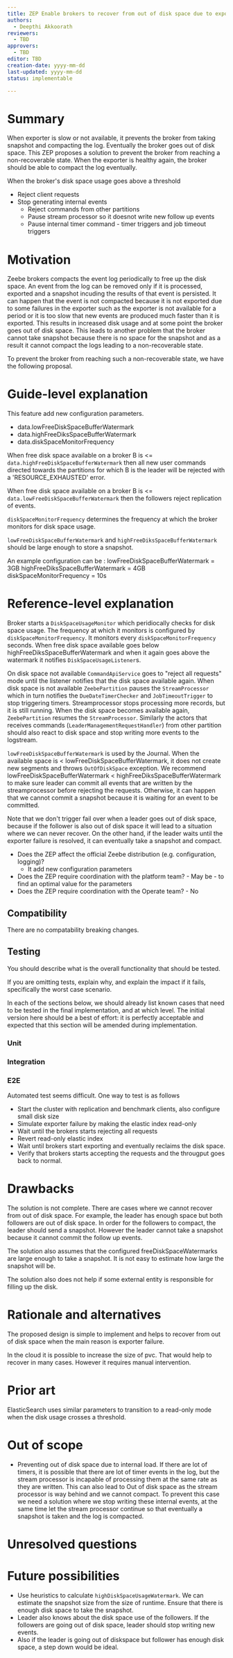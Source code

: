 ```yaml
---
title: ZEP Enable brokers to recover from out of disk space due to exporter failure
authors:
  - Deepthi Akkoorath
reviewers:
  - TBD
approvers:
  - TBD
editor: TBD
creation-date: yyyy-mm-dd
last-updated: yyyy-mm-dd
status: implementable

---
```


# Summary
[summary]: #summary

When exporter is slow or not available, it prevents the broker from taking snapshot and compacting the log. Eventually the broker goes out of disk space. This ZEP proposes a solution to prevent the broker from reaching a non-recoverable state. When the exporter is healthy again, the broker should be able to compact the log eventually.

When the broker's disk space usage goes above a threshold
  * Reject client requests
  * Stop generating internal events
	  * Reject commands from other partitions
	  * Pause stream processor so it doesnot write new follow up events
	  * Pause internal timer command - timer triggers and job timeout triggers

# Motivation
[motivation]: #motivation

Zeebe brokers compacts the event log periodically to free up the disk space. An event from the log can be removed only if it is processed, exported and a snapshot incuding the results of that event is persisted. It can happen that the event is not compacted because it is not exported due to some failures in the exporter such as the exporter is not available for a period or it is too slow that new events are produced much faster than it is exported. This results in increased disk usage and at some point the broker goes out of disk space. This leads to another problem that the broker cannot take snapshot because there is no space for the snapshot and as a result it cannot compact the logs leading to a non-recoverable state.

To prevent the broker from reaching such a non-recoverable state, we have the following proposal.

# Guide-level explanation
[guide-level-explanation]: #guide-level-explanation

This feature add new configuration parameters.

- data.lowFreeDiskSpaceBufferWatermark
- data.highFreeDiksSpaceBufferWatermark
- data.diskSpaceMonitorFrequency

When free disk space available on a broker B is <= `data.highFreeDiskSpaceBufferWatermark` then all new user commands directed towards the partitions for which B is the leader will be rejected with a 'RESOURCE_EXHAUSTED' error.

When free disk space available on a broker B is <= `data.lowFreeDiskSpaceBufferWatermark` then the followers reject replication of events.

`diskSpaceMonitorFrequency` determines the frequency at which the broker monitors for disk space usage.

`lowFreeDiskSpaceBufferWatermark` and `highFreeDiksSpaceBufferWatermark` should be large enough to store a snapshot.

An example configuration can be :
lowFreeDiskSpaceBufferWatermark = 3GB
highFreeDiksSpaceBufferWatermark = 4GB
diskSpaceMonitorFrequency = 10s

# Reference-level explanation
[reference-level-explanation]: #reference-level-explanation

Broker starts a `DiskSpaceUsageMonitor` which peridiocally checks for disk space usage. The frequency at which it monitors is configured by `diskSpaceMonitorFrequency`. It monitors every `diskSpaceMonitorFrequency` seconds. When free disk space available goes below highFreeDiksSpaceBufferWatermark and when it again goes above the watermark it notifies `DiskSpaceUsageListener`s.

On disk space not available `CommandApiService` goes to "reject all requests" mode until the listener notifies that the disk space available again.
When disk space is not available `ZeebePartition` pauses the `StreamProcessor` which in turn notifies the `DueDateTimerChecker` and `JobTimeoutTrigger` to stop triggering timers. Streamprocessor stops processing more records, but it is still running. When the disk space becomes available again, `ZeebePartition` resumes the `StreamProcessor`.
Similarly the actors that receives commands (`LeaderManagementRequestHandler`) from other partition should also react to disk space and stop writing more events to the logstream.

`lowFreeDiskSpaceBufferWatermark` is used by the Journal. When the available space is < lowFreeDiskSpaceBufferWatermark, it does not create new segments and throws `OutOfDiskSpace` exception. We recommend lowFreeDiskSpaceBufferWatermark < highFreeDiksSpaceBufferWatermark to make sure leader can commit all events that are written by the streamprocessor before rejecting the requests. Otherwise, it can happen that we cannot commit a snapshot because it is waiting for an event to be committed.

Note that we don't trigger fail over when a leader goes out of disk space, because if the follower is also out of disk space it will lead to a situation where we can never recover. On the other hand, if the leader waits until the exporter failure is resolved, it can eventually take a snapshot and compact.


- Does the ZEP affect the official Zeebe distribution (e.g. configuration, logging)?
	- It add new configuration parameters
- Does the ZEP require coordination with the platform team? - May be - to find an optimal value for the parameters
- Does the ZEP require coordination with the Operate team? - No

## Compatibility

There are no compatability breaking changes.

## Testing

You should describe what is the overall functionality that should be tested.

If you are omitting tests, explain why, and explain the impact if it fails, specifically the worst case scenario.

In each of the sections below, we should already list known cases that need to be tested in the final implementation, and at which level. The initial version here should be a best of effort: it is perfectly acceptable and expected that this section will be amended during implementation.

### Unit
### Integration
### E2E

Automated test seems difficult. One way to test is as follows
* Start the cluster with replication and benchmark clients, also configure small disk size
* Simulate exporter failure by making the elastic index read-only
* Wait until the brokers starts rejecting all requests
* Revert read-only elastic index
* Wait until brokers start exporting and eventually reclaims the disk space.
* Verify that brokers starts accepting the requests and the througput goes back to normal.

# Drawbacks
[drawbacks]: #drawbacks

The solution is not complete. There are cases where we cannot recover from out of disk space. For example, the leader has enough space but both followers are out of disk space. In order for the followers to compact, the leader should send a snapshot. However the leader cannot take a snapshot because it cannot commit the follow up events.

The solution also assumes that the configured freeDiskSpaceWatermarks are large enough to take a snapshot. It is not easy to estimate how large the snapshot will be.

The solution also does not help if some external entity is responsible for filling up the disk.

# Rationale and alternatives
[rationale-and-alternatives]: #rationale-and-alternatives

The proposed design is simple to implement and helps to recover from out of disk space when the main reason is exporter failure.

In the cloud it is possible to increase the size of pvc. That would help to recover in many cases. However it requires manual intervention.

# Prior art
[prior-art]: #prior-art

ElasticSearch uses similar parameters to transition to a read-only mode when the disk usage crosses a threshold.

# Out of scope
[out-of-scope]: #out-of-scope

* Preventing out of disk space due to internal load. If there are lot of timers, it is possible that there are lot of timer events in the log, but the stream processor is incapable of processing them at the same rate as they are written. This can also lead to Out of disk space as the stream processor is way behind and we cannot compact. To prevent this case we need a solution where we stop writing these internal events, at the same time let the stream processor continue so that eventually a snapshot is taken and the log is compacted.

# Unresolved questions
[unresolved-questions]: #unresolved-questions


# Future possibilities
[future-possibilities]: #future-possibilities

* Use heuristics to calculate `highDiskSpaceUsageWatermark`. We can estimate the snapshot size from the size of runtime. Ensure that there is enough disk space to take the snapshot.
* Leader also knows about the disk space use of the followers. If the followers are going out of disk space, leader should stop writing new events.
* Also if the leader is going out of diskspace but follower has enough disk space, a step down would be ideal.
